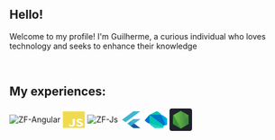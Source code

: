 ## Hello!
Welcome to my profile! I'm Guilherme, a curious individual who loves technology and seeks to enhance their knowledge
  
<div style="display: inline_block"><br>
  
  ## My experiences:
  
  <img  align="center" alt="ZF-Angular" height="30" width="40" src="https://cdn.jsdelivr.net/gh/devicons/devicon@latest/icons/angular/angular-original.svg" />
  <img align="center" alt="ZF-Js" height="30" width="40" src="https://raw.githubusercontent.com/devicons/devicon/master/icons/javascript/javascript-plain.svg">
  <img align="center" alt="ZF-Js" height="30" width="40" src="https://cdn.jsdelivr.net/gh/devicons/devicon@latest/icons/typescript/typescript-original.svg" />
  <img align="center" alt="ZF-Flutter" height="30" width="40" src="https://raw.githubusercontent.com/devicons/devicon/master/icons/flutter/flutter-original.svg">
  <img align="center" alt="ZF-Dart" height="30" width="40" src="https://raw.githubusercontent.com/devicons/devicon/master/icons/dart/dart-original.svg">
  <img align="center" alt="NodeJS" height="40" width="40" src="https://github.com/gui-bus/TechIcons/blob/main/Dark/NodeJS.svg">
</div>
</br>
 
  
